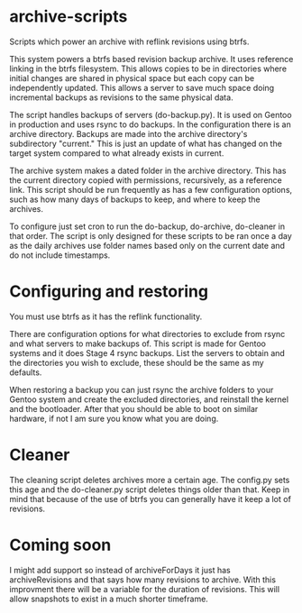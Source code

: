# archive-scripts
Scripts which power an archive with reflink revisions using btrfs.

This system powers a btrfs based revision backup archive. It uses reference
linking in the btrfs filesystem. This allows copies to be in directories where
initial changes are shared in physical space but each copy can be independently
updated. This allows a server to save much space doing incremental backups as
revisions to the same physical data.

The script handles backups of servers (do-backup.py). It is used on Gentoo in
production and uses rsync to do backups. In the configuration there is an
archive directory. Backups are made into the archive directory's subdirectory
"current." This is just an update of what has changed on the target system
compared to what already exists in current.

The archive system makes a dated folder in the archive directory. This has the
current directory copied with permissions, recursively, as a reference link.
This script should be run frequently as has a few configuration options, such
as how many days of backups to keep, and where to keep the archives.

To configure just set cron to run the do-backup, do-archive, do-cleaner in that
order. The script is only designed for these scripts to be ran once a day as
the daily archives use folder names based only on the current date and do not
include timestamps.

# Configuring and restoring

You must use btrfs as it has the reflink functionality.

There are configuration options for what directories to exclude from rsync and
what servers to make backups of. This script is made for Gentoo systems and it
does Stage 4 rsync backups. List the servers to obtain and the directories you
wish to exclude, these should be the same as my defaults.

When restoring a backup you can just rsync the archive folders to your Gentoo
system and create the excluded directories, and reinstall the kernel and the
bootloader. After that you should be able to boot on similar hardware, if not I
am sure you know what you are doing.

# Cleaner

The cleaning script deletes archives more a certain age. The config.py sets
this age and the do-cleaner.py script deletes things older than that. Keep
in mind that because of the use of btrfs you can generally have it keep a
lot of revisions.

# Coming soon

I might add support so instead of archiveForDays it just has archiveRevisions
and that says how many revisions to archive. With this improvment there will be
a variable for the duration of revisions. This will allow snapshots to exist in
a much shorter timeframe.
